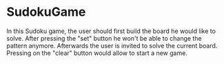# SudokuGame

In this Sudoku game, the user should first build the board he would like to solve.
After pressing the "set" button he won't be able to change the pattern anymore.
Afterwards the user is invited to solve the current board.
Pressing on the "clear" button would allow to start a new game.
